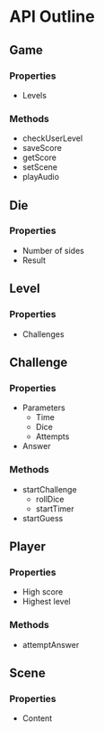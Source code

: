 # API Outline

## Game

### Properties

* Levels

### Methods

* checkUserLevel
* saveScore
* getScore
* setScene
* playAudio

## Die

### Properties

* Number of sides
* Result

## Level

### Properties

* Challenges

## Challenge

### Properties

* Parameters
  * Time
  * Dice
  * Attempts
* Answer

### Methods

* startChallenge
  * rollDice
  * startTimer
* startGuess

## Player

### Properties

* High score
* Highest level

### Methods

* attemptAnswer

## Scene

### Properties

* Content
